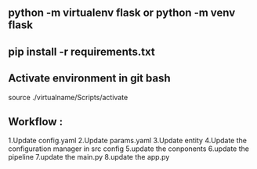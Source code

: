 ## python -m virtualenv flask or python -m venv flask
## pip install -r requirements.txt
## Activate environment in git bash

source ./virtualname/Scripts/activate

## Workflow :

1.Update config.yaml
2.Update params.yaml
3.Update entity
4.Update the configuration manager in src config
5.update the conponents
6.update the pipeline
7.update the main.py
8.update the app.py